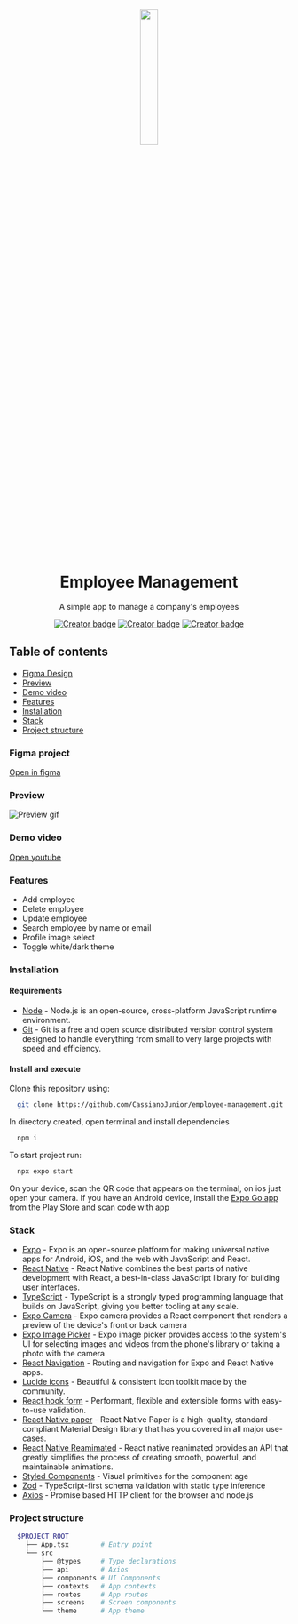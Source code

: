 <div align="center">
  <img src="https://raw.githubusercontent.com/gist/CassianoJunior/753f20be94de37b85c3262d723cefe88/raw/c9792a6b7350c5edbaabb264b89fa563318deff0/job.svg" width="25%" />
</div>

<h1 align="center">Employee Management</h1>

<p align="center">A simple app to manage a company's employees</p>
<p align="center">
  <a href="https://github.com/CassianoJunior"><img src="https://img.shields.io/badge/created%20by-CassianoJunior-4BBAAB" alt="Creator badge" /></a>
  <a href="https://github.com/CassianoJunior"><img src="https://img.shields.io/badge/api%20status-running-2dd4bf" alt="Creator badge" /></a>
  <a href="https://github.com/CassianoJunior"><img src="https://img.shields.io/badge/api%20deadline-June 15, 2023-f87171" alt="Creator badge" /></a>
</p>

## Table of contents
  
- [Figma Design](#figma-project)
- [Preview](#preview)
- [Demo video](#demo-video)
- [Features](#features)
- [Installation](#installation)
- [Stack](#stack)
- [Project structure](#project-structure)

### Figma project

[Open in figma](https://www.figma.com/file/YBV5dssPC5C3hac9cRCn46/Practical-test---Grupo-Seven?node-id=0%3A1&t=UMepKwwAeEkm9Qsr-1)

### Preview

![Preview gif](https://gist.githubusercontent.com/CassianoJunior/753f20be94de37b85c3262d723cefe88/raw/7f4b68560612f8cf4cdbba876a035b648d569699/preview-employee-management.gif)
### Demo video

[Open youtube](https://youtu.be/GiRL1TdyUv0)

### Features

- Add employee
- Delete employee
- Update employee
- Search employee by name or email
- Profile image select
- Toggle white/dark theme

### Installation

#### Requirements

- [Node](https://nodejs.org) - Node.js is an open-source, cross-platform JavaScript runtime environment.
- [Git](https://git-scm.com) - Git is a free and open source distributed version control system designed to handle everything from small to very large projects with speed and efficiency.

#### Install and execute

Clone this repository using:

```bash
  git clone https://github.com/CassianoJunior/employee-management.git  
```

In directory created, open terminal and install dependencies

```bash
  npm i
```

To start project run:

```bash
  npx expo start
```

On your device, scan the QR code that appears on the terminal, on ios just open your camera. If you have an Android device, install the [Expo Go app](https://play.google.com/store/apps/details?id=host.exp.exponent&hl=pt-br)  from the Play Store and scan code with app

### Stack

- [Expo](expo.dev) - Expo is an open-source platform for making universal native apps for Android, iOS, and the web with JavaScript and React.
- [React Native](reactnative.dev) - React Native combines the best parts of native development with React, a best-in-class JavaScript library for building user interfaces.
- [TypeScript](typescriptlang.org) - TypeScript is a strongly typed programming language that builds on JavaScript, giving you better tooling at any scale.
- [Expo Camera](https://docs.expo.dev/versions/latest/sdk/camera/) - Expo camera provides a React component that renders a preview of the device's front or back camera
- [Expo Image Picker](https://docs.expo.dev/versions/latest/sdk/imagepicker/) - Expo image picker provides access to the system's UI for selecting images and videos from the phone's library or taking a photo with the camera
- [React Navigation](https://reactnavigation.org) - Routing and navigation for Expo and React Native apps.
- [Lucide icons](https://lucide.dev) - Beautiful & consistent icon toolkit made by the community.
- [React hook form](https://react-hook-form.com) - Performant, flexible and extensible forms with easy-to-use validation.
- [React Native paper](https://reactnativepaper.com) - React Native Paper is a high-quality, standard-compliant Material Design library that has you covered in all major use-cases.
- [React Native Reamimated](https://docs.expo.dev/versions/latest/sdk/reanimated/) - React native reanimated provides an API that greatly simplifies the process of creating smooth, powerful, and maintainable animations.
- [Styled Components](styled-components.com) - Visual primitives for the component age
- [Zod](https://github.com/colinhacks/zod) - TypeScript-first schema validation with static type inference
- [Axios](https://axios-http.com) - Promise based HTTP client for the browser and node.js

### Project structure

```bash
  $PROJECT_ROOT
    ├── App.tsx        # Entry point
    └── src
        ├── @types     # Type declarations
        ├── api        # Axios
        ├── components # UI Components
        ├── contexts   # App contexts
        ├── routes     # App routes
        ├── screens    # Screen components
        └── theme      # App theme

```
